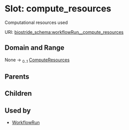 
# Slot: compute_resources

Computational resources used

URI: [biostride_schema:workflowRun__compute_resources](https://w3id.org/biostride/schema/workflowRun__compute_resources)


## Domain and Range

None &#8594;  <sub>0..1</sub> [ComputeResources](ComputeResources.md)

## Parents


## Children


## Used by

 * [WorkflowRun](WorkflowRun.md)
